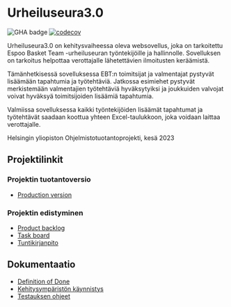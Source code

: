 # Urheiluseura3.0

![GHA badge](https://github.com/Urheiluseura-3-0/urheiluseura3.0/actions/workflows/main.yml/badge.svg)
[![codecov](https://codecov.io/gh/Urheiluseura-3-0/urheiluseura3.0/branch/main/graph/badge.svg?token=HFJ3TZ8IKV)](https://codecov.io/gh/Urheiluseura-3-0/urheiluseura3.0)

Urheiluseura3.0 on kehitysvaiheessa oleva websovellus, joka on tarkoitettu Espoo Basket Team -urheiluseuran työntekijöille ja hallinnolle. Sovelluksen on tarkoitus helpottaa verottajalle lähetettävien ilmoitusten keräämistä.

Tämänhetkisessä sovelluksessa EBT:n toimitsijat ja valmentajat pystyvät lisäämään tapahtumia ja työtehtäviä. Jatkossa esimiehet pystyvät merkistemään valmentajien työtehtäviä hyväksytyiksi ja joukkuiden valvojat voivat hyväksyä toimitsijoiden lisäämiä tapahtumia.

Valmiissa sovelluksessa kaikki työntekijöiden lisäämät tapahtumat ja työtehtävät saadaan koottua yhteen Excel-taulukkoon, joka voidaan laittaa verottajalle.


Helsingin yliopiston Ohjelmistotuotantoprojekti, kesä 2023

## Projektilinkit

### Projektin tuotantoversio
* [Production version](https://urheiluseura.fly.dev/)

### Projektin edistyminen
* [Product backlog](https://github.com/orgs/Urheiluseura-3-0/projects/2)
* [Task board](https://github.com/orgs/Urheiluseura-3-0/projects/2/views/3?layout=board)
* [Tuntikirjanpito](https://github.com/orgs/Urheiluseura-3-0/projects/2/insights/6)



## Dokumentaatio

* [Definition of Done](https://github.com/Urheiluseura-3-0/urheiluseura3.0/blob/main/documentation/definition_of_done.md)
* [Kehitysympäristön käynnistys](https://github.com/Urheiluseura-3-0/urheiluseura3.0/blob/main/documentation/dev_setup.md)
* [Testauksen ohjeet](https://github.com/Urheiluseura-3-0/urheiluseura3.0/blob/main/documentation/testaamisen_ohjeet.md)
